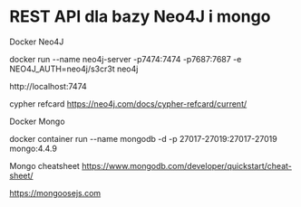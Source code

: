 # REST API dla bazy Neo4J i mongo

 Docker Neo4J

 docker run --name neo4j-server -p7474:7474 -p7687:7687 -e NEO4J_AUTH=neo4j/s3cr3t neo4j
 
 http://localhost:7474
 
 cypher refcard
 https://neo4j.com/docs/cypher-refcard/current/

Docker Mongo

docker container run --name mongodb -d -p 27017-27019:27017-27019 mongo:4.4.9

Mongo cheatsheet
https://www.mongodb.com/developer/quickstart/cheat-sheet/

https://mongoosejs.com
